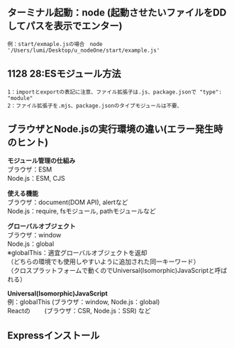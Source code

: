 ## ターミナル起動：node (起動させたいファイルをDDしてパスを表示でエンター)
    例：start/exmaple.jsの場合　node '/Users/lumi/Desktop/u_nodeOne/start/example.js'

## 1128 28:ESモジュール方法
    1：importとexportの表記に注意、ファイル拡張子は.js、package.jsonで "type": "module" 
    2：ファイル拡張子を.mjs、package.jsonのタイプモジュールは不要、

## ブラウザとNode.jsの実行環境の違い(エラー発生時のヒント)
**モジュール管理の仕組み**<br>
    ブラウザ：ESM<br>
    Node.js：ESM, CJS

**使える機能**<br>
    ブラウザ：document(DOM API), alertなど<br>
    Node.js：require, fsモジュール, pathモジュールなど

**グローバルオブジェクト**<br>
    ブラウザ：window<br>
    Node.js：global<br>
    ※globalThis：適宜グローバルオブジェクトを返却<br>
    （どちらの環境でも使用しやすいように追加された同一キーワード）<br>
    （クロスプラットフォームで動くのでUniversal(Isomorphic)JavaScriptと呼ばれる）

**Universal(Isomorphic)JavaScript**<br>
    例：globalThis (ブラウザ：window, Node.js：global)<br>
       Reactの　　 (ブラウザ：CSR, Node.js：SSR) など

## Expressインストール



    